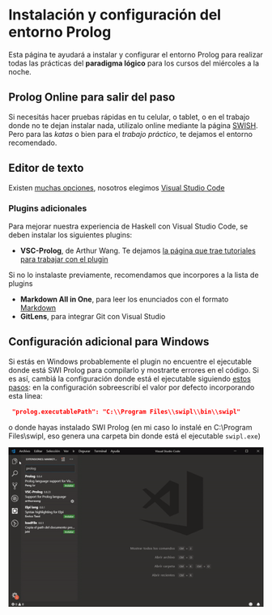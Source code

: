 # Instalación y configuración del entorno Prolog

Esta página te ayudará a instalar y configurar el entorno Prolog para realizar todas las prácticas del **paradigma lógico** para los cursos del miércoles a la noche.

## Prolog Online para salir del paso

Si necesitás hacer pruebas rápidas en tu celular, o tablet, o en el trabajo donde no te dejan instalar nada, utilizalo online mediante la página [SWISH](https://swish.swi-prolog.org/). Pero para las _katas_ o bien para el _trabajo práctico_, te dejamos el entorno recomendado.

## Editor de texto

Existen [muchas opciones](https://wiki.haskell.org/IDEs), nosotros elegimos [Visual Studio Code](https://code.visualstudio.com/)

### Plugins adicionales

Para mejorar nuestra experiencia de Haskell con Visual Studio Code, se deben instalar los siguientes plugins:

- **VSC-Prolog**, de Arthur Wang. Te dejamos [la página que trae tutoriales para trabajar con el plugin](https://marketplace.visualstudio.com/items?itemName=arthurwang.vsc-prolog)

Si no lo instalaste previamente, recomendamos que incorpores a la lista de plugins

- **Markdown All in One**, para leer los enunciados con el formato [Markdown](https://help.github.com/articles/basic-writing-and-formatting-syntax/)
- **GitLens**, para integrar Git con Visual Studio

## Configuración adicional para Windows

Si estás en Windows probablemente el plugin no encuentre el ejecutable donde está SWI Prolog para compilarlo y mostrarte errores en el código. Si es así, cambiá la configuración donde está el ejecutable siguiendo [estos pasos](https://github.com/arthwang/vsc-prolog/issues/4): en la configuración sobreescribí el valor por defecto incorporando esta línea: 

```json
 "prolog.executablePath": "C:\\Program Files\\swipl\\bin\\swipl"
```

o donde hayas instalado SWI Prolog (en mi caso lo instalé en C:\Program Files\swipl, eso genera una carpeta bin donde está el ejecutable `swipl.exe`)

![](../../images/prolog/vsc-prolog.gif)
